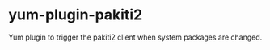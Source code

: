 yum-plugin-pakiti2
==================

Yum plugin to trigger the pakiti2 client when system packages are changed.
